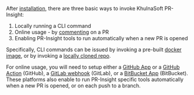 
After [installation](https://pr-insight-docs.khulnasoft.com/installation/), there are three basic ways to invoke KhulnaSoft PR-Insight:

1. Locally running a CLI command
2. Online usage - by [commenting](https://github.com/KhulnaSoft/pr-insight/pull/229#issuecomment-1695021901) on a PR
3. Enabling PR-Insight tools to run automatically when a new PR is opened


Specifically, CLI commands can be issued by invoking a pre-built [docker image](https://pr-insight-docs.khulnasoft.com/installation/locally/#using-docker-image), or by invoking a [locally cloned repo](https://pr-insight-docs.khulnasoft.com/installation/locally/#run-from-source).

For online usage, you will need to setup either a [GitHub App](https://pr-insight-docs.khulnasoft.com/installation/github/#run-as-a-github-app) or a [GitHub Action](https://pr-insight-docs.khulnasoft.com/installation/github/#run-as-a-github-action) (GitHub), a [GitLab webhook](https://pr-insight-docs.khulnasoft.com/installation/gitlab/#run-a-gitlab-webhook-server) (GitLab), or a [BitBucket App](https://pr-insight-docs.khulnasoft.com/installation/bitbucket/#run-using-khulnasoft-hosted-bitbucket-app) (BitBucket).
These platforms also enable to run PR-Insight specific tools automatically when a new PR is opened, or on each push to a branch.

